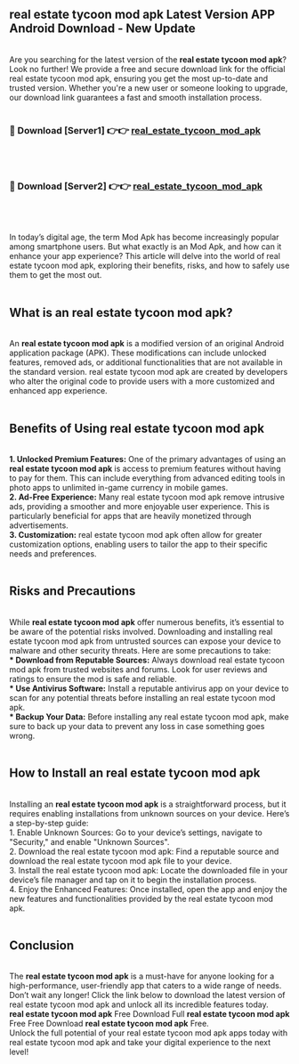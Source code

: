 ## real estate tycoon mod apk Latest Version APP Android Download - New Update
<br>
Are you searching for the latest version of the <strong>real estate tycoon mod apk</strong>? Look no further! We provide a free and secure download link for the official real estate tycoon mod apk, ensuring you get the most up-to-date and trusted version. Whether you're a new user or someone looking to upgrade, our download link guarantees a fast and smooth installation process.
<br>
<br>
<h3>🔴 Download [Server1] 👉👉 <a href="https://modyolo.store/real+estate+tycoon+mod+apk">real_estate_tycoon_mod_apk</a></h3><br>
<br>
<h3>🔴 Download [Server2] 👉👉 <a href="https://modyolo.store/real+estate+tycoon+mod+apk">real_estate_tycoon_mod_apk</a></h3><br>
<br>
<br>
In today’s digital age, the term Mod Apk has become increasingly popular among smartphone users. But what exactly is an Mod Apk, and how can it enhance your app experience? This article will delve into the world of real estate tycoon mod apk, exploring their benefits, risks, and how to safely use them to get the most out.
<br>
<br>
<h2>What is an real estate tycoon mod apk?</h2>
<br>
An <strong>real estate tycoon mod apk</strong> is a modified version of an original Android application package (APK). These modifications can include unlocked features, removed ads, or additional functionalities that are not available in the standard version. real estate tycoon mod apk are created by developers who alter the original code to provide users with a more customized and enhanced app experience.
<br>
<br>
<h2>Benefits of Using real estate tycoon mod apk</h2>
<br>
<strong> 1. Unlocked Premium Features:</strong> One of the primary advantages of using an <strong>real estate tycoon mod apk</strong> is access to premium features without having to pay for them. This can include everything from advanced editing tools in photo apps to unlimited in-game currency in mobile games.
<br>
<strong> 2. Ad-Free Experience:</strong> Many real estate tycoon mod apk remove intrusive ads, providing a smoother and more enjoyable user experience. This is particularly beneficial for apps that are heavily monetized through advertisements.
<br>
<strong> 3. Customization:</strong> real estate tycoon mod apk often allow for greater customization options, enabling users to tailor the app to their specific needs and preferences.
<br>
<br>
<h2>Risks and Precautions</h2>
<br>
While <strong>real estate tycoon mod apk</strong> offer numerous benefits, it’s essential to be aware of the potential risks involved. Downloading and installing real estate tycoon mod apk from untrusted sources can expose your device to malware and other security threats. Here are some precautions to take:
<br>
<strong> * Download from Reputable Sources:</strong> Always download real estate tycoon mod apk from trusted websites and forums. Look for user reviews and ratings to ensure the mod is safe and reliable.
<br>
<strong> * Use Antivirus Software:</strong> Install a reputable antivirus app on your device to scan for any potential threats before installing an real estate tycoon mod apk.
<br>
<strong> * Backup Your Data:</strong> Before installing any real estate tycoon mod apk, make sure to back up your data to prevent any loss in case something goes wrong.
<br>
<br>
<h2>How to Install an real estate tycoon mod apk</h2>
<br>
Installing an <strong>real estate tycoon mod apk</strong> is a straightforward process, but it requires enabling installations from unknown sources on your device. Here’s a step-by-step guide:
<br>
 1. Enable Unknown Sources: Go to your device’s settings, navigate to "Security," and enable "Unknown Sources".
<br>
 2. Download the real estate tycoon mod apk: Find a reputable source and download the real estate tycoon mod apk file to your device.
<br>
 3. Install the real estate tycoon mod apk: Locate the downloaded file in your device’s file manager and tap on it to begin the installation process.
<br>
 4. Enjoy the Enhanced Features: Once installed, open the app and enjoy the new features and functionalities provided by the real estate tycoon mod apk.
<br>
<br>
<h2><strong>Conclusion</strong></h2>
<br>
The <strong>real estate tycoon mod apk</strong> is a must-have for anyone looking for a high-performance, user-friendly app that caters to a wide range of needs. Don’t wait any longer! Click the link below to download the latest version of real estate tycoon mod apk and unlock all its incredible features today.
<br>
<strong>real estate tycoon mod apk</strong> Free Download Full <strong>real estate tycoon mod apk</strong> Free Free Download <strong>real estate tycoon mod apk</strong> Free.
<br>
Unlock the full potential of your real estate tycoon mod apk apps today with real estate tycoon mod apk and take your digital experience to the next level!